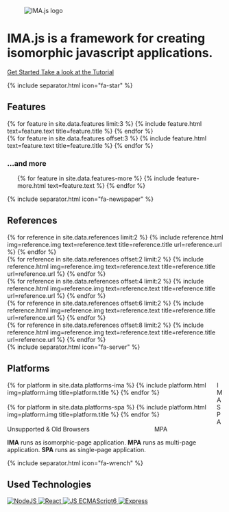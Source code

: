 ---
---

<div id="imajs">
  <div class="is-flex is-flex-column is-limited-width">
    <div class="logo">
      <figure class="image">
        <img src="{{ '/img/imajs-logo.png?v=' | append: site.github.build_revision | relative_url }}" alt="IMA.js logo">
      </figure>
    </div>
    <h1 class="title has-text-centered">IMA.js is a framework for creating isomorphic javascript applications.</h1>
    <p class="has-text-centered">
      <a href="/docs/getting-started.html" class="button is-medium is-primary">
          <span class="icon">
            <i class="fas fa-download"></i>
          </span>
          <span>Get Started</span>
      </a>
      <a href="/tutorial/introduction.html" class="button is-medium is-text">
          <span>Take a look at the Tutorial</span>
      </a>
    </p>
  </div>
</div>
{% include separator.html icon="fa-star" %}
<h2 class="title has-text-centered">Features</h2>
<div id="features">
  <div class="columns is-limited-width">
    {% for feature in site.data.features limit:3 %}
      {% include feature.html text=feature.text title=feature.title %}
    {% endfor %}
  </div>
  <div class="columns is-limited-width">
    {% for feature in site.data.features offset:3 %}
      {% include feature.html text=feature.text title=feature.title %}
    {% endfor %}
  </div>
  <h3 class="title has-text-centered is-size-4">
    <span>...and more</span>
    <span class="icon">
      <i class="fas fa-caret-down has-text-primary"></i>
    </span>
  </h3>
  <ul class="has-text-centered">
    {% for feature in site.data.features-more %}
      {% include feature-more.html text=feature.text %}
    {% endfor %}
  </ul>
</div>
{% include separator.html icon="fa-newspaper" %}
<h2 class="title has-text-centered">References</h2>
<div id="references">
  <div class="columns is-limited-width">
    {% for reference in site.data.references limit:2 %}
      {% include reference.html img=reference.img text=reference.text title=reference.title url=reference.url %}
    {% endfor %}
  </div>
  <div class="columns is-limited-width">
    {% for reference in site.data.references offset:2 limit:2 %}
      {% include reference.html img=reference.img text=reference.text title=reference.title url=reference.url %}
    {% endfor %}
  </div>
  <div class="columns is-limited-width">
    {% for reference in site.data.references offset:4 limit:2 %}
      {% include reference.html img=reference.img text=reference.text title=reference.title url=reference.url %}
    {% endfor %}
  </div>
  <div class="columns is-limited-width">
    {% for reference in site.data.references offset:6 limit:2 %}
      {% include reference.html img=reference.img text=reference.text title=reference.title url=reference.url %}
    {% endfor %}
  </div>
  <div class="columns is-limited-width">
    {% for reference in site.data.references offset:8 limit:2 %}
      {% include reference.html img=reference.img text=reference.text title=reference.title url=reference.url %}
    {% endfor %}
  </div>
</div>
{% include separator.html icon="fa-server" %}
<h2 class="title has-text-centered">Platforms</h2>
<div id="platforms">
  <div class="columns is-centered is-limited-width">
    {% for platform in site.data.platforms-ima %}
      {% include platform.html img=platform.img title=platform.title %}
    {% endfor %}
    <div class="column is-3 has-text-weight-bold has-text-right has-text-centered-mobile">IMA</div>
  </div>
  <div class="columns is-centered is-limited-width">
    {% for platform in site.data.platforms-spa %}
      {% include platform.html img=platform.img title=platform.title %}
    {% endfor %}
    <div class="column is-10 has-text-weight-bold has-text-right has-text-centered-mobile">SPA</div>
  </div>
  <div class="columns is-centered is-limited-width">
    <div class="column is-11 has-text-weight-bold has-text-left has-text-centered-mobile">Unsupported & Old Browsers</div>
    <div class="column has-text-weight-bold has-text-right has-text-centered-mobile">MPA</div>
  </div>
  <p class="has-text-centered">
    <strong>IMA</strong> runs as isomorphic-page application.
    <strong>MPA</strong> runs as multi-page application.
    <strong>SPA</strong> runs as single-page application.
  </p>
</div>
{% include separator.html icon="fa-wrench" %}
<h2 id="technologies" class="title has-text-centered">Used Technologies</h2>
<div class="is-flex is-limited-width">
  <a href="https://nodejs.org/" title="NodeJS" target="_blank">
    <img src="{{ '/img/technologies/nodejs.png?v=' | append: site.github.build_revision | relative_url }}" alt="NodeJS"/>
  </a>
  <a href="https://facebook.github.io/react/" title="React" target="_blank">
    <img src="{{ '/img/technologies/react.png?v=' | append: site.github.build_revision | relative_url }}" alt="React"/>
  </a>
  <a href="http://es6-features.org/" title="JS ECMAScript6" target="_blank">
    <img src="{{ '/img/technologies/es6.png?v=' | append: site.github.build_revision | relative_url }}" alt="JS ECMAScript6"/>
  </a>
  <a href="http://expressjs.com/" title="Express" target="_blank">
    <img src="{{ '/img/technologies/express.png?v=' | append: site.github.build_revision | relative_url }}" alt="Express"/>
  </a>
</div>
